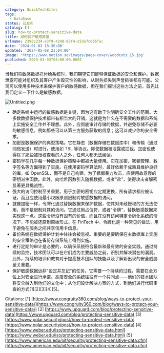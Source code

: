 ```yaml
---
category: QuickTechBites
tags:
  - DataBase
status: 已发布
catalog: []
slug: how-to-protect-sensitive-data
title: 如何保护敏感数据
urlname: 2396c234-e3f9-4248-85f4-d5de7c665fac
date: '2024-01-03 18:30:00'
updated: '2024-05-08 23:04:00'
image: 'https://www.notion.so/images/page-cover/woodcuts_15.jpg'
published: 2023-01-03T08:00:00.000Z
---
```


当我们将敏感数据托付给系统时，我们期望它们能够保证数据的安全和保护。数据泄露可能对组织及其客户产生毁灭性的影响，从财务损失到声誉损害都有可能。公司可以使用多种技术来保护客户的敏感数据，但在我们探讨这些方法之前，首先让我们定义一下什么是敏感数据。


![Untitled.png](https://prod-files-secure.s3.us-west-2.amazonaws.com/5d24fe63-e567-4804-86f9-9fdc62e13082/aa7e6578-50d6-4f37-a4e4-28071bd0fba3/Untitled.png?X-Amz-Algorithm=AWS4-HMAC-SHA256&X-Amz-Content-Sha256=UNSIGNED-PAYLOAD&X-Amz-Credential=ASIAZI2LB466VG7HEN5H%2F20250215%2Fus-west-2%2Fs3%2Faws4_request&X-Amz-Date=20250215T053603Z&X-Amz-Expires=3600&X-Amz-Security-Token=IQoJb3JpZ2luX2VjEBYaCXVzLXdlc3QtMiJIMEYCIQCJYgC2Sa4X%2BgKZfdJTJrLmjsOYOlRhQNKX6fT%2BnNkhnwIhAIH%2FLzJ%2FPyjtzLOWRtRAVgEGz2eCnjcM6eXdxwHrzKKLKv8DCD4QABoMNjM3NDIzMTgzODA1IgxGrIv2N%2BNr2nX28oUq3APF7ewlagEr7gs8crS2WkVL5JaxQCJZQmWys7fDK66HfcULf%2FfQxGFuDup2XGzzmxBxKr%2FFJDeRLndO73er%2FZMCAys8%2FueQhmywR0MGBvyRC%2BWiK0RI9MZHN%2BMs%2BNEM9BcwnagPB%2BDPeKSIyZGOnEtmp5zGLi8dy5IswA%2Br1eZOyuBRok%2FJHGNS2JugrZs%2FM3ld823Ag0kp9dZ4tAN5JdvJHWKi16zg2xmK8xU7%2BmQBz5FH%2FeRmHCeWdVILfOyKB4lm3qnTqW2fm1KHGxOBH3uWToVvrEIvHCEDmqFjblzIs2je6sY8y9Z79cIhFzfnBjGIPl2Ib9iChq8HHU7tnQ1zb3J59jxDux4tbocsjytR6Fvlz6pDZRpo9Mxc9IxlZWI9O6tWPvRwfMXriuDMvgDgp5ufBQFmuLBPe8HGsuFQ5Mcs9mgTUVJYT2rPQ%2BzfNhmiNJdc2qClxK1qxcj4b2XBA853lNMoZGyaGffhrOz9WIDfzLQpnOqEqyVQxtWcjc6RARPwFAKVIIVjmNqMsgRib8%2Btxl4%2BrVkL1K7grNCbImcYBLIQv25h4x5A%2FD4t8c%2FhBCY%2FKw6FFK%2F94Z2vJMVxNuVTzOeXS%2FAHSktIvuHKmgV39EujCtGrtMRUJjCry8C9BjqkAeN1A67J3Da9GbgW9y6XZcBtC6k7NXw2FtDs1hkN04J%2FnPwdrRKbbVDV9GBohU9FjinevZHUZR3fG58YIwjdJwNFgyt6iZAjtKhk4YRJJ9gEMhkktfJdIsRVoj5BLDuecfB7DD2bQVCns4762vOheWKH0BxIwda2akdxJiCBYpwn%2BvEakDssxn37Afbdc89VSJONBgOMYWYU3iuDH2XHZXPuBYia&X-Amz-Signature=e2be35417d19b39008943a092c19c651fa3ea40d46494791686a8b397e7aebb9&X-Amz-SignedHeaders=host&x-id=GetObject)

- 确定系统中运行的敏感数据是关键，因为这有助于你明确安全工作的范围。大多数数据保护技术都带有相当大的开销，这就是为什么在不需要的数据和系统上实施安全工作并不理想。此外，应彻底审计存储的数据，并避免存储不必要的敏感信息，例如那些可以从第三方服务获取的信息；这可以减少你的安全需求。
- 加密是数据保护的典型策略。它在静态（数据存储在数据库中）和传输（通过网络发送）时进行，使用如 TSL 等协议。即使数据被泄露或拦截，加密也使得除了那些被授权查看的人之外，任何人都无法阅读。
- 密码学在几乎每一种数据保护策略中都被大量使用。它在加密、密钥管理、数字签名等方面得到了实施。在使用密码学算法时，最好依赖于成熟且维护良好的库，如 OpenSSL，而不是自己构建。为了抵御暴力攻击，应使用故意慢的密钥派生函数。此外，向哈希函数引入随机数据，或者"盐"，使得攻击者解密显著更具挑战性。
- 强大的访问控制至关重要。用于加密的密钥应定期更换，所有请求都应被认证，而且应使用最小权限原则限制对敏感数据的访问。
- 就像加密一样，令牌化通过替换数据来保护数据，使其对未经授权的方无法使用，而不是限制对其的访问。它通过用占位符，或者"令牌"，替换敏感数据来实现这一点。这些令牌没有固有的价值，而且在没有访问特定令牌化系统的情况下，不能被还原到原始形式。在 FinTech 中，令牌化是一种常见的做法，用于避免在服务之间共享信用卡信息。
- 备份系统在数据保护计划中往往会被忽视。重要的是要确保在主数据库上实施的安全策略也在备份存储系统上得到实施。
- 进行定期的审计是必要的，以确保系统符合最新和最有效的安全实践。通过持续的监控，技术团队可以在它们成为主要威胁之前，识别并解决潜在的漏洞。此外，持续的培训和教育对于提高技术团队的技能以及了解新出现的安全威胁至关重要。
- 保护敏感数据远非"设定并忘记"的任务，它需要一个持续的过程，需要在全方位上对安全进行承诺。高度安全的系统往往有一个共同点——他们的技术团队将安全融入到他们的文化中；从他们设计解决方案的方式，到他们进行代码审查的方式[1][2][3][4][5]。

Citations:
[1] [https://www.congruity360.com/blog/ways-to-protect-your-sensitive-data/](https://www.congruity360.com/blog/ways-to-protect-your-sensitive-data/)
[2] [https://www.upguard.com/blog/protecting-sensitive-data](https://www.upguard.com/blog/protecting-sensitive-data)
[3] [https://www.polar.security/post/how-to-protect-sensitive-data](https://www.polar.security/post/how-to-protect-sensitive-data)
[4] [https://www.weber.edu/iso/protecting-sensitive-data.html](https://www.weber.edu/iso/protecting-sensitive-data.html)
[5] [https://www.american.edu/oit/security/protecting-sensitive-data.cfm](https://www.american.edu/oit/security/protecting-sensitive-data.cfm)

